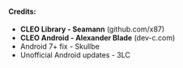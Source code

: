 #### Credits:

- **CLEO Library - Seamann** (github.com/x87)
- **CLEO Android - Alexander Blade** (dev-c.com)
- Android 7+ fix - Skullbe
- Unofficial Android updates - 3LC
